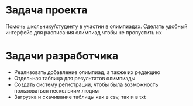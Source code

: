 # Задача проекта
Помочь школьнику/студенту в участии в олимпиадах. Сделать удобный интерфейс для расписания олимпиад чтобы не пропустить их

# Задачи разработчика
- Реализовать добавление олимпиад, а также их редакцию
- Отдельная таблица для результатов олимпиады
- Создать систему регистрации, чтобы была возможность пользоваться нескольким людям
- Загрузка и скачивание таблицы как в csv, так и в txt
